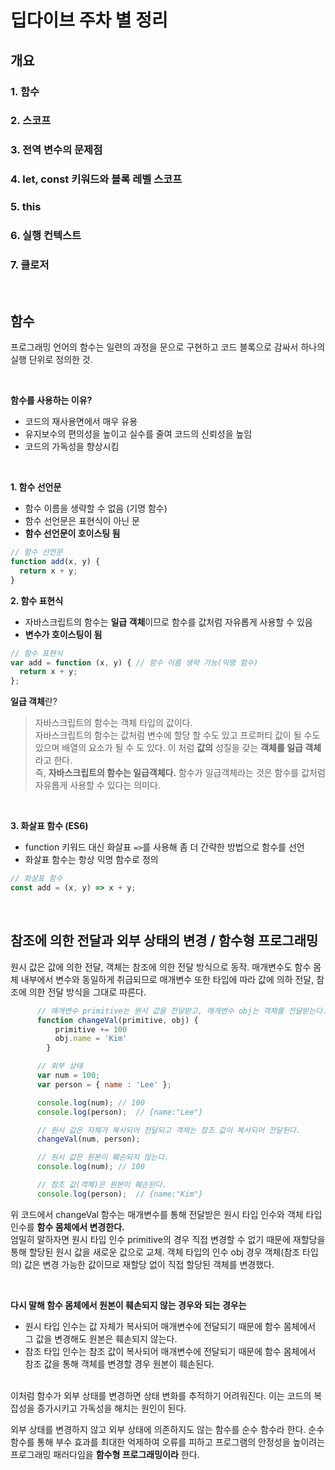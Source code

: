 # 딥다이브 주차 별 정리

## 개요
### 1. 함수
### 2. 스코프
### 3. 전역 변수의 문제점
### 4. let, const 키워드와 블록 레벨 스코프
### 5. this
### 6. 실행 컨텍스트
### 7. 클로저
<br>

## 함수

프로그래밍 언어의 함수는 일련의 과정을 문으로 구현하고 코드 블록으로 감싸서 하나의 실행 단위로 정의한 것.

<br>

**함수를 사용하는 이유?**
- 코드의 재사용면에서 매우 유용
- 유지보수의 편의성을 높이고 실수를 줄여 코드의 신뢰성을 높임
- 코드의 가독성을 향상시킴

<br/>

**1. 함수 선언문**
- 함수 이름을 생략할 수 없음 (기명 함수)
- 함수 선언문은 표현식이 아닌 문
- **함수 선언문이 호이스팅 됨**
```javascript
// 함수 선언문
function add(x, y) {
  return x + y;
}
```

**2. 함수 표현식**
- 자바스크립트의 함수는 **일급 객체**이므로 함수를 값처럼 자유롭게 사용할 수 있음
- **변수가 호이스팅이 됨**
```javascript
// 함수 표현식
var add = function (x, y) { // 함수 이름 생략 가능(익명 함수)
  return x + y;
};
```

**일급 객체**란? <br>
> 자바스크립트의 함수는 객체 타입의 값이다. <br>
자바스크립트의 함수는 값처럼 변수에 할당 할 수도 있고 프로퍼티 값이 될 수도 있으며 배열의 요소가 될 수 도 있다. 이 처럼 **값의** 성질을 갖는 **객체를 일급 객체**라고 한다. <br>
즉, **자바스크립트의 함수는 일급객체다.** 함수가 일급객체라는 것은 함수를 값처럼 자유롭게 사용할 수 있다는 의미다.

<br>

**3. 화살표 함수 (ES6)**
- function 키워드 대신 화살표 `=>`를 사용해 좀 더 간략한 방법으로 함수를 선언
- 화살표 함수는 항상 익명 함수로 정의
```javascript
// 화살표 함수
const add = (x, y) => x + y;
```

<br/>

## 참조에 의한 전달과 외부 상태의 변경 / 함수형 프로그래밍
원시 값은 값에 의한 전달, 객체는 참조에 의한 전달 방식으로 동작. 매개변수도 함수 몸체 내부에서 변수와 동일하게 취급되므로 매개변수 또한 타입에 따라 값에 의하 전달, 참조에 의한 전달 방식을 그대로 따른다.

```javascript
      // 매개변수 primitive는 원시 값을 전달받고, 매개변수 obj는 객체를 전달받는다.
      function changeVal(primitive, obj) {
          primitive += 100
          obj.name = 'Kim'
        }

      // 외부 상태
      var num = 100;
      var person = { name : 'Lee' };

      console.log(num); // 100
      console.log(person);  // {name:"Lee"}

      // 원시 값은 자체가 복사되어 전달되고 객체는 참조 값이 복사되어 전달된다.
      changeVal(num, person);

      // 원시 값은 원본이 훼손되지 않는다.
      console.log(num); // 100

      // 참조 값(객체)은 원본이 훼손된다.
      console.log(person);  // {name:"Kim"}
```

위 코드에서 changeVal 함수는 매개변수를 통해 전달받은 원시 타입 인수와 객체 타입 인수를 **함수 몸체에서 변경한다.** <br>
엄밀히 말하자면 원시 타입 인수 primitive의 경우 직접 변경할 수 없기 때문에 재할당을 통해 할당된 원시 값을 새로운 값으로 교체.
객체 타입의 인수 obj 경우 객체(참조 타입의) 값은 변경 가능한 값이므로 재할당 없이 직접 할당된 객체를 변경했다. <br>

<br>

**다시 말해 함수 몸체에서 원본이 훼손되지 않는 경우와 되는 경우는**
- 원시 타입 인수는 값 자체가 복사되어 매개변수에 전달되기 때문에 함수 몸체에서 그 값을 변경해도 원본은 훼손되지 않는다.
- 참조 타입 인수는 참조 값이 복사되어 매개변수에 전달되기 때문에 함수 몸체에서 참조 값을 통해 객체를 변경할 경우 원본이 훼손된다.
<br>
이처럼 함수가 외부 상태를 변경하면 상태 변화를 추적하기 어려워진다. 이는 코드의 복잡성을 증가시키고 가독성을 해치는 원인이 된다.
<br>

외부 상태를 변경하지 않고 외부 상태에 의존하지도 않는 함수를 순수 함수라 한다. 순수 함수를 통해 부수 효과를 최대한 억제하여 오류를 피하고 프로그램의 안정성을 높이려는 프로그래밍 패러다임을 **함수형 프로그래밍이라** 한다.

